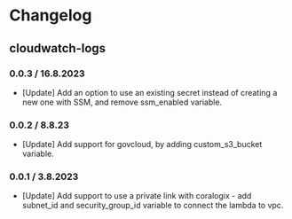 # Changelog

## cloudwatch-logs

### 0.0.3 / 16.8.2023
* [Update] Add an option to use an existing secret instead of creating a new one with SSM, and remove ssm_enabled variable.

### 0.0.2 / 8.8.23
* [Update] Add support for govcloud, by adding custom_s3_bucket variable.

### 0.0.1 / 3.8.2023
* [Update] Add support to use a private link with coralogix - add subnet_id and security_group_id variable to connect the lambda to vpc.
